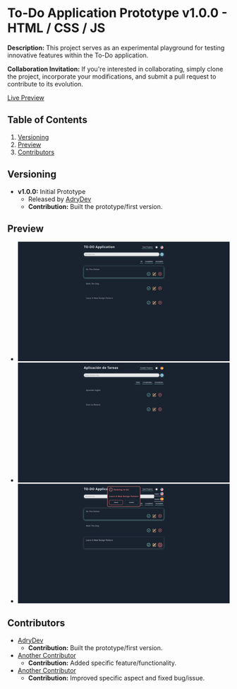 # To-Do Application Prototype v1.0.0 - HTML / CSS / JS

**Description:** This project serves as an experimental playground for testing innovative features within the To-Do application.

**Collaboration Invitation:** If you're interested in collaborating, simply clone the project, incorporate your modifications, and submit a pull request to contribute to its evolution.

[Live Preview](https://adrydev-todoprototype.netlify.app/)

## Table of Contents

1. [Versioning](#versioning)
2. [Preview](#preview)
3. [Contributors](#contributors)

## Versioning

- **v1.0.0:** Initial Prototype
  - Released by [AdryDev](https://github.com/Adrydevmateo)
  - **Contribution:** Built the prototype/first version.

## Preview

- ![English Preview](/public/en-preview.png)
- ![Spanish Preview](/public/es-preview.png)
- ![Functionality Preview](/public/en-functionality-preview.png)

## Contributors

- [AdryDev](https://github.com/Adrydevmateo)
  - **Contribution:** Built the prototype/first version.
- [Another Contributor](https://github.com/Adrydevmateo)
  - **Contribution:** Added specific feature/functionality.
- [Another Contributor](https://github.com/anotherusername)
  - **Contribution:** Improved specific aspect and fixed bug/issue.
